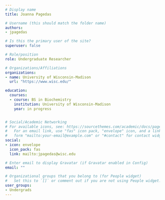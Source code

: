 ```yaml
---
# Display name
title: Joanna Pagedas

# Username (this should match the folder name)
authors:
- jpagedas

# Is this the primary user of the site?
superuser: false

# Role/position
role: Undergraduate Researcher

# Organizations/Affiliations
organizations:
- name: University of Wisconsin-Madison
  url: "https://www.wisc.edu/"

education:
  courses:
  - course: BS in Biochemistry
    institution: University of Wisconsin-Madison
    year: in progress


# Social/Academic Networking
# For available icons, see: https://sourcethemes.com/academic/docs/page-builder/#icons
#   For an email link, use "fas" icon pack, "envelope" icon, and a link in the
#   form "mailto:your-email@example.com" or "#contact" for contact widget.
social:
- icon: envelope
  icon_pack: fas
  link: mailto:jpagedas@wisc.edu

# Enter email to display Gravatar (if Gravatar enabled in Config)
email: ""

# Organizational groups that you belong to (for People widget)
#   Set this to `[]` or comment out if you are not using People widget.
user_groups:
- Undergrads
---
```



